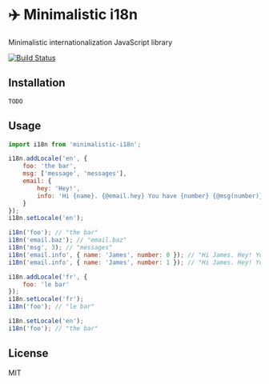 # :airplane: Minimalistic i18n

Minimalistic internationalization JavaScript library

[![Build Status](https://travis-ci.org/jordanfrancis/minimalistic-i18n.svg?branch=master)](https://travis-ci.org/jordanfrancis/minimalistic-i18n)

## Installation

```shell
TODO
```

## Usage

```js
import i18n from 'minimalistic-i18n';

i18n.addLocale('en', {
    foo: 'the bar',
    msg: ['message', 'messages'],
    email: {
        hey: 'Hey!',
        info: 'Hi {name}. {@email.hey} You have {number} {@msg(number)}.'
    }
});
i18n.setLocale('en');

i18n('foo'); // "the bar"
i18n('email.baz'); // "email.baz"
i18n('msg', 3); // "messages"
i18n('email.info', { name: 'James', number: 0 }); // "Hi James. Hey! You have 0 messages."
i18n('email.info', { name: 'James', number: 1 }); // "Hi James. Hey! You have 1 message."

i18n.addLocale('fr', {
    foo: 'le bar'
});
i18n.setLocale('fr');
i18n('foo'); // "le bar"

i18n.setLocale('en');
i18n('foo'); // "the bar"
```

## License

MIT
